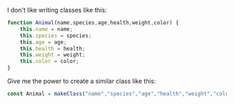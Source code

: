 I don't like writing classes like this:
```js
function Animal(name,species,age,health,weight,color) {
    this.name = name;
    this.species = species;
    this.age = age;
    this.health = health;
    this.weight = weight;
    this.color = color;
}
```

Give me the power to create a similar class like this:
```js
const Animal = makeClass("name","species","age","health","weight","color");
```